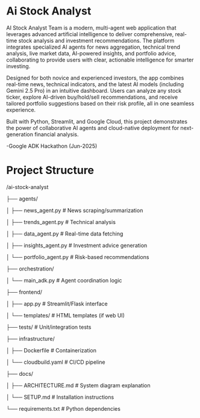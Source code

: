 # Ai Stock Analyst
AI Stock Analyst Team is a modern, multi-agent web application that leverages advanced artificial intelligence to deliver comprehensive, real-time stock analysis and investment recommendations. The platform integrates specialized AI agents for news aggregation, technical trend analysis, live market data, AI-powered insights, and portfolio advice, collaborating to provide users with clear, actionable intelligence for smarter investing.

Designed for both novice and experienced investors, the app combines real-time news, technical indicators, and the latest AI models (including Gemini 2.5 Pro) in an intuitive dashboard. Users can analyze any stock ticker, explore AI-driven buy/hold/sell recommendations, and receive tailored portfolio suggestions based on their risk profile, all in one seamless experience.

Built with Python, Streamlit, and Google Cloud, this project demonstrates the power of collaborative AI agents and cloud-native deployment for next-generation financial analysis.

-Google ADK Hackathon (Jun-2025)

# Project Structure
/ai-stock-analyst  

├── agents/  

│ ├── news\_agent.py # News scraping/summarization  

│ ├── trends\_agent.py # Technical analysis  

│ ├── data\_agent.py # Real-time data fetching  

│ ├── insights\_agent.py # Investment advice generation  

│ └── portfolio\_agent.py # Risk-based recommendations  

├── orchestration/  

│ └── main\_adk.py # Agent coordination logic  

├── frontend/  

│ ├── app.py # Streamlit/Flask interface  

│ └── templates/ # HTML templates (if web UI)  

├── tests/ # Unit/integration tests  

├── infrastructure/  

│ ├── Dockerfile # Containerization  

│ └── cloudbuild.yaml # CI/CD pipeline  

├── docs/  

│ ├── ARCHITECTURE.md # System diagram explanation  

│ └── SETUP.md # Installation instructions  

└── requirements.txt # Python dependencies
